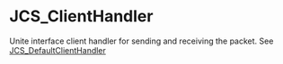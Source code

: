 <!--
   - $File: JCS_ClientHandler.html $
   - $Date: 2018-10-01 03:10:44 $
   - $Revision: $
   - $Creator: Jen-Chieh Shen $
   - $Notice: See LICENSE.txt for modification and distribution information
   -                   Copyright © 2018 by Shen, Jen-Chieh $
-->


<div id="content-header">
  <h1>JCS_ClientHandler</h1>
</div>

<p>
  Unite interface client handler for sending and receiving the packet. See
  <a href="?page=Network_sl_JCS_DefaultClientHandler">JCS_DefaultClientHandler</a>
</p>
